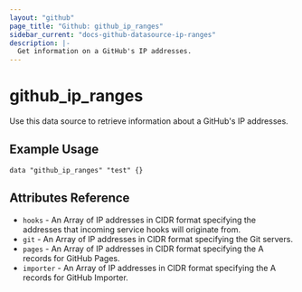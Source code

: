 ```yaml
---
layout: "github"
page_title: "Github: github_ip_ranges"
sidebar_current: "docs-github-datasource-ip-ranges"
description: |-
  Get information on a GitHub's IP addresses.
---
```


# github_ip_ranges

Use this data source to retrieve information about a GitHub's IP addresses.
## Example Usage

```hcl
data "github_ip_ranges" "test" {}
```

## Attributes Reference

 * `hooks` - An Array of IP addresses in CIDR format specifying the addresses that incoming service hooks will originate from.
 * `git` - An Array of IP addresses in CIDR format specifying the Git servers.
 * `pages` - An Array of IP addresses in CIDR format specifying the A records for GitHub Pages.
 * `importer` - An Array of IP addresses in CIDR format specifying the A records for GitHub Importer.
